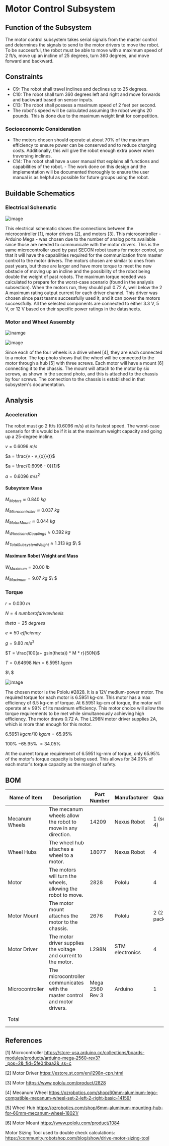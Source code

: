 # Motor Control Subsystem
## Function of the Subsystem
The motor control subsystem takes serial signals from the master control and determines the signals to send to the motor drivers to move the robot. To be successful, the robot must be able to move with a maximum speed of 2 ft/s, move up an incline of 25 degrees, turn 360 degrees, and move forward and backward. 

## Constraints
- C9: The robot shall travel inclines and declines up to 25 degrees. 
- C10: The robot shall turn 360 degrees left and right and move forwards and backward based on sensor inputs.
- C13: The robot shall possess a maximum speed of 2 feet per second.
- The robot's speed will be calculated assuming the robot weighs 20 pounds. This is done due to the maximum weight limit for competition.

### Socioeconomic Consideration
- The motors chosen should operate at about 70% of the maximum efficiency to ensure power can be conserved and to reduce charging costs. Additionally, this will give the robot enough extra power when traversing inclines. 
- C14: The robot shall have a user manual that explains all functions and capabilities of the robot. 
        - The work done on this design and the implementation will be documented thoroughly to ensure the user manual is as helpful as possible for future groups using the robot.

## Buildable Schematics

### Electrical Schematic
![image](https://github.com/lchapman42/Control-Sensing-Wireless-Charging-Robot/blob/main/Documentation/Images/Sign%20off%20Photos/Motor%20Control/MotorControl-Schematic.png)

This electrical schematic shows the connections between the microcontroller [1], motor drivers [2], and motors [3]. This microcontroller - Arduino Mega - was chosen due to the number of analog ports available since those are needed to communicate with the motor drivers. This is the same microcontroller used by past SECON robot teams for motor control, so that it will have the capabilities required for the communication from master control to the motor drivers. The motors chosen are similar to ones from past years, but these are larger and have more torque to meet the new obstacle of moving up an incline and the possibility of the robot being double the weight of past robots. The maximum torque needed was calculated to prepare for the worst-case scenario (found in the analysis subsection). When the motors run, they should pull 0.72 A, well below the 2 A maximum rating output current for each driver channel. This driver was chosen since past teams successfully used it, and it can power the motors successfully. All the selected components are connected to either 3.3 V, 5 V, or 12 V based on their specific power ratings in the datasheets. 

### Motor and Wheel Assembly
![inamge](https://github.com/lchapman42/Control-Sensing-Wireless-Charging-Robot/blob/main/Documentation/Images/Sign%20off%20Photos/Motor%20Control/MotorControl-WheelConnections.png)

![image](https://github.com/lchapman42/Control-Sensing-Wireless-Charging-Robot/blob/main/Documentation/Images/Sign%20off%20Photos/Motor%20Control/MotorControl-PhysicalConnections.png)

Since each of the four wheels is a drive wheel [4], they are each connected to a motor. The top photo shows that the wheel will be connected to the motor through a hub [5] with three screws. Each motor will have a mount [6] connecting it to the chassis. The mount will attach to the motor by six screws, as shown in the second photo, and this is attached to the chassis by four screws. The connection to the chassis is established in that subsystem's documentation.

## Analysis
### Acceleration

The robot must go 2 ft/s (0.6096 m/s) at its fastest speed. The worst-case scenario for this would be if it is at the maximum weight capacity and going up a 25-degree incline. 

$v = 0.6096\ m/s$ 

$a = \frac{v - v_{o}}{t}$

$a = \frac{0.6096 - 0}{1}$

$a = 0.6096\ m/s^2$

#### Subsystem Mass

$M_{Motors} \approx 0.840\ kg$

$M_{Microcontroller} \approx 0.037\ kg$

$M_{Motor Mount} \approx 0.044\ kg$

$M_{Wheels and Couplings} \approx 0.392\ kg$

$M_{Total Subsystem Weight} \approx 1.313\ kg$
$\ $

#### Maximum Robot Weight and Mass

$W_{Maximum} = 20.00\ lb$

$M_{Maximum} = 9.07\ kg$
$\ $
### Torque

$r = 0.030\ m$

$N = 4\ number of drive wheels$

$theta = 25\ degrees$

$e = 50\ efficiency$

$g = 9.80\ m/s^2$

$T = \frac{100(a+ gsin(theta)) * M * r}{50N}$

$T = 0.64698\ Nm = 6.5951\ kgcm$

$\ $

![image](https://github.com/lchapman42/Control-Sensing-Wireless-Charging-Robot/blob/main/Documentation/Images/Sign%20off%20Photos/Motor%20Control/MotorPerformanceChart.png)

The chosen motor is the Pololu #2828. It is a 12V medium-power motor. The required torque for each motor is 6.5951 kg-cm. This motor has a max efficiency of 6.5 kg-cm of torque. At 6.5951 kg-cm of torque, the motor will operate at $\approx$ 99% of its maximum efficiency. This motor choice will allow the torque requirements to be met while simultaneously achieving high efficiency. The motor draws 0.72 A. The L298N motor driver supplies 2A, which is more than enough for this motor.

$6.5951\ kgcm / 10\ kgcm = 65.95$\%

$100$\% $- 65.95$\% $= 34.05$\%

At the current torque requirement of 6.5951 kg-mm of torque, only 65.95\% of the motor's torque capacity is being used. This allows for 34.05\% of each motor's torque capacity as the margin of safety.


## BOM
| Name of Item   | Description                                                                  | Part Number     | Manufacturer     | Quantity     | Price      | Total   |
|----------------|------------------------------------------------------------------------------|-----------------|------------------|--------------|------------|---------|
| Mecanum Wheels | The mecanum wheels allow the robot to move in any direction.                 | 14209           | Nexus Robot      | 1  (set of 4)| 68.00      | 68.00   |
| Wheel Hubs     | The wheel hub attaches a wheel to a motor.                                   | 18077           | Nexus Robot      | 4            | 6.90       | 6.90    |
| Motor          | The motors will turn the wheels, allowing the robot to move.                 | 2828            | Pololu           | 4            | 51.95      | 207.80  |
| Motor Mount    | The motor mount attaches the motor to the chassis.                           | 2676            | Pololu           | 2 (2 pack)   | 9.95       | 19.90   |
| Motor Driver   | The motor driver supplies the voltage and current to the motor.              | L298N           | STM electronics  | 4            | 11.63      | 46.52   |
| Microcontroller| The microcontroller communicates with the master control and motor drivers.  | Mega 2560 Rev 3 | Arduino          | 1            | 48.40      | 48.40   |
| Total          |                                                                              |                 |                  |              | Total Cost | $418.22 |

## References
[1] Microcontroller https://store-usa.arduino.cc/collections/boards-modules/products/arduino-mega-2560-rev3?_pos=2&_fid=5fe04baa2&_ss=c 

[2] Motor Driver https://estore.st.com/en/l298n-cpn.html

[3] Motor https://www.pololu.com/product/2828

[4] Mecanum Wheel https://ozrobotics.com/shop/60mm-aluminum-lego-compatible-mecanum-wheel-set-2-left-2-right-basic-14159/

[5] Wheel Hub https://ozrobotics.com/shop/6mm-aluminum-mounting-hub-for-60mm-mecanum-wheel-18021/

[6] Motor Mount https://www.pololu.com/product/1084

Motor Sizing Tool used to double check calculations: https://community.robotshop.com/blog/show/drive-motor-sizing-tool
